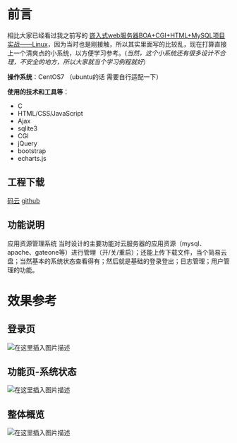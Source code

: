 ﻿# 前言
相比大家已经看过我之前写的 [嵌入式web服务器BOA+CGI+HTML+MySQL项目实战——Linux](https://blog.csdn.net/Ikaros_521/article/details/102801453)，因为当时也是刚接触，所以其实里面写的比较乱，现在打算直接上一个清爽点的小系统，以方便学习参考。(*当然，这个小系统还有很多设计不合理，不安全的地方，所以大家就当个学习例程就好*）  

**操作系统**：CentOS7 （ubuntu的话 需要自行适配一下）  

**使用的技术和工具等**：
 - C
 - HTML/CSS/JavaScript
 - Ajax
 - sqlite3
 - CGI
 - jQuery
 - bootstrap
 - echarts.js

## 工程下载
[码云](https://gitee.com/ikaros-521/boa_cgi_SMS) [github](https://github.com/Ikaros-521/boa_cgi_SMS)

## 功能说明
应用资源管理系统 当时设计的主要功能对云服务器的应用资源（mysql、apache、gateone等）进行管理（开/关/重启）；还能上传下载文件，当个简易云盘；当然基本的系统状态查看得有；然后就是基础的登录登出；日志管理；用户管理的功能。

# 效果参考
## 登录页
![在这里插入图片描述](https://img-blog.csdnimg.cn/077fe9f5c06a44edb901917c9cc6c27e.png?x-oss-process=image/watermark,type_d3F5LXplbmhlaQ,shadow_50,text_Q1NETiBATG92ZeS4tuS8iuWNoea0m-aWrw==,size_20,color_FFFFFF,t_70,g_se,x_16)
## 功能页-系统状态
![在这里插入图片描述](https://img-blog.csdnimg.cn/7697757bdd1f43f3a43dc82aad73c76c.png?x-oss-process=image/watermark,type_d3F5LXplbmhlaQ,shadow_50,text_Q1NETiBATG92ZeS4tuS8iuWNoea0m-aWrw==,size_20,color_FFFFFF,t_70,g_se,x_16)
## 整体概览
![在这里插入图片描述](https://img-blog.csdnimg.cn/5d83a4bcb548459bbe29a3029293bc53.gif#pic_center)

